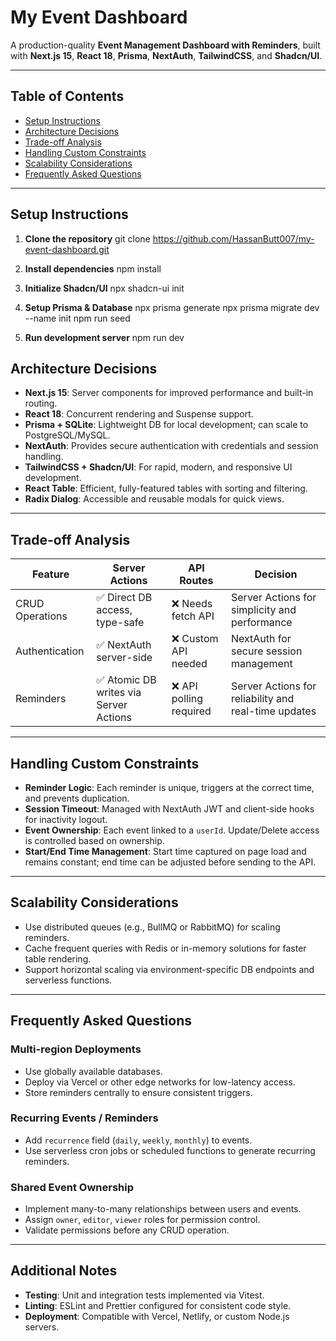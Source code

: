 # My Event Dashboard

A production-quality **Event Management Dashboard with Reminders**, built with **Next.js 15**, **React 18**, **Prisma**, **NextAuth**, **TailwindCSS**, and **Shadcn/UI**.

---

## Table of Contents

* [Setup Instructions](#setup-instructions)
* [Architecture Decisions](#architecture-decisions)
* [Trade-off Analysis](#trade-off-analysis)
* [Handling Custom Constraints](#handling-custom-constraints)
* [Scalability Considerations](#scalability-considerations)
* [Frequently Asked Questions](#frequently-asked-questions)

---

## Setup Instructions

1. **Clone the repository**
   git clone https://github.com/HassanButt007/my-event-dashboard.git

2. **Install dependencies**
   npm install
               

3. **Initialize Shadcn/UI**
   npx shadcn-ui init

4. **Setup Prisma & Database**
   npx prisma generate
   npx prisma migrate dev --name init
   npm run seed

5. **Run development server**
   npm run dev


## Architecture Decisions

* **Next.js 15**: Server components for improved performance and built-in routing.
* **React 18**: Concurrent rendering and Suspense support.
* **Prisma + SQLite**: Lightweight DB for local development; can scale to PostgreSQL/MySQL.
* **NextAuth**: Provides secure authentication with credentials and session handling.
* **TailwindCSS + Shadcn/UI**: For rapid, modern, and responsive UI development.
* **React Table**: Efficient, fully-featured tables with sorting and filtering.
* **Radix Dialog**: Accessible and reusable modals for quick views.

---

## Trade-off Analysis

| Feature         | Server Actions                        | API Routes             | Decision                                             |
| --------------- | ------------------------------------- | ---------------------- | ---------------------------------------------------- |
| CRUD Operations | ✅ Direct DB access, type-safe         | ❌ Needs fetch API      | Server Actions for simplicity and performance        |
| Authentication  | ✅ NextAuth server-side                | ❌ Custom API needed    | NextAuth for secure session management               |
| Reminders       | ✅ Atomic DB writes via Server Actions | ❌ API polling required | Server Actions for reliability and real-time updates |

---

## Handling Custom Constraints

* **Reminder Logic**: Each reminder is unique, triggers at the correct time, and prevents duplication.
* **Session Timeout**: Managed with NextAuth JWT and client-side hooks for inactivity logout.
* **Event Ownership**: Each event linked to a `userId`. Update/Delete access is controlled based on ownership.
* **Start/End Time Management**: Start time captured on page load and remains constant; end time can be adjusted before sending to the API.

---

## Scalability Considerations

* Use distributed queues (e.g., BullMQ or RabbitMQ) for scaling reminders.
* Cache frequent queries with Redis or in-memory solutions for faster table rendering.
* Support horizontal scaling via environment-specific DB endpoints and serverless functions.

---

## Frequently Asked Questions

### Multi-region Deployments

* Use globally available databases.
* Deploy via Vercel or other edge networks for low-latency access.
* Store reminders centrally to ensure consistent triggers.

### Recurring Events / Reminders

* Add `recurrence` field (`daily`, `weekly`, `monthly`) to events.
* Use serverless cron jobs or scheduled functions to generate recurring reminders.

### Shared Event Ownership

* Implement many-to-many relationships between users and events.
* Assign `owner`, `editor`, `viewer` roles for permission control.
* Validate permissions before any CRUD operation.

---

## Additional Notes

* **Testing**: Unit and integration tests implemented via Vitest.
* **Linting**: ESLint and Prettier configured for consistent code style.
* **Deployment**: Compatible with Vercel, Netlify, or custom Node.js servers.
